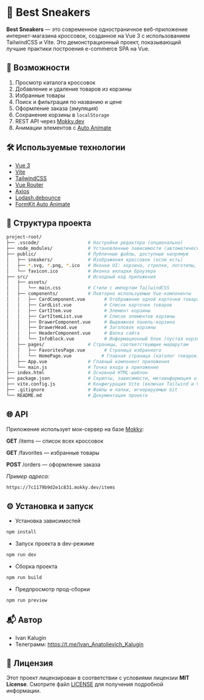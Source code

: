 # 🧩 Best Sneakers

**Best Sneakers** — это современное одностраничное веб-приложение интернет-магазина кроссовок, созданное на Vue 3 с использованием TailwindCSS и Vite. Это демонстрационный проект, показывающий лучшие практики построения e-commerce SPA на Vue.

## 🚀 Возможности

1. Просмотр каталога кроссовок
2. Добавление и удаление товаров из корзины
3. Избранные товары
4. Поиск и фильтрация по названию и цене
5. Оформление заказа (эмуляция)
6. Сохранение корзины в `localStorage`
7. REST API через [Mokky.dev](https://mokky.dev/)
8. Анимации элементов с [Auto Animate](https://formkit.com/essentials/auto-animate)


## 🛠️ Используемые технологии

- [Vue 3](https://vuejs.org/)
- [Vite](https://vitejs.dev/)
- [TailwindCSS](https://tailwindcss.com/)
- [Vue Router](https://router.vuejs.org/)
- [Axios](https://axios-http.com/)
- [Lodash.debounce](https://lodash.com/docs/4.17.15#debounce)
- [FormKit Auto Animate](https://formkit.com/essentials/auto-animate)


## 📂 Структура проекта

```bash
project-root/
├── .vscode/                  # Настройки редактора (опционально)
├── node_modules/             # Установленные зависимости (автоматически создаётся)
├── public/                   # Публичные файлы, доступные напрямую
│   ├── sneakers/             # Изображения кроссовок (если есть)
│   ├── *.svg, *.png, *.ico   # Иконки UI: корзина, стрелки, логотипы, эмодзи и т.д.
│   └── favicon.ico           # Иконка вкладки браузера
├── src/                      # Исходный код приложения
│   ├── assets/
│   │   └── main.css          # Стили с импортом TailwindCSS
│   ├── components/           # Повторно используемые Vue-компоненты
│   │   ├── CardComponent.vue       # Отображение одной карточки товара
│   │   ├── CardList.vue            # Список карточек товаров
│   │   ├── CartItem.vue            # Элемент корзины
│   │   ├── CartItemList.vue        # Список элементов корзины
│   │   ├── DrawerComponent.vue     # Выдвижная панель-корзина
│   │   ├── DrawerHead.vue          # Заголовок корзины
│   │   ├── HeaderComponent.vue     # Шапка сайта
│   │   └── InfoBlock.vue           # Информационный блок (пустая корзина, заказ оформлен)
│   ├── pages/                # Страницы, соответствующие маршрутам
│   │   ├── FavoritesPage.vue       # Страница избранного
│   │   └── HomePage.vue           # Главная страница (каталог товаров)
│   ├── App.vue               # Главный компонент приложения
│   └── main.js               # Точка входа в приложение
├── index.html                # Основной HTML-шаблон
├── package.json              # Скрипты, зависимости, метаинформация о проекте
├── vite.config.js            # Конфигурация Vite (включая Tailwind и Vue плагины)
├── .gitignore                # Файлы и папки, игнорируемые Git
└── README.md                 # Документация проекта
```

## 🌐 API

Приложение использует мок-сервер на базе [Mokky](https://mokky.dev):

**GET** /items — список всех кроссовок

**GET** /favorites — избранные товары

**POST** /orders — оформление заказа

*Пример адреса:*
```bash
https://7c1179b9d2e1c831.mokky.dev/items
```

## ⚙️ Установка и запуск

+ Установка зависимостей
```bash
npm install
```

+  Запуск проекта в dev-режиме
```bash
npm run dev
```

+ Сборка проекта
```bash
npm run build
```

+ Предпросмотр прод-сборки
```bash
npm run preview
```


## 📬 Автор

+ Ivan Kalugin
+ Телеграмм: https://t.me/Ivan_Anatolievich_Kalugin


## 📝 Лицензия

Этот проект лицензирован в соответствии с условиями лицензии **MIT License**. Смотрите файл [LICENSE](LICENSE) для получения подробной информации.
